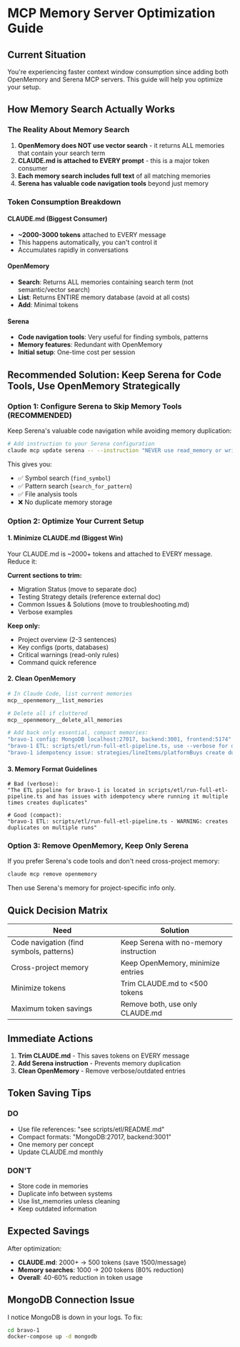 # MCP Memory Server Optimization Guide

## Current Situation

You're experiencing faster context window consumption since adding both OpenMemory and Serena MCP servers. This guide will help you optimize your setup.

## How Memory Search Actually Works

### The Reality About Memory Search

1. **OpenMemory does NOT use vector search** - it returns ALL memories that contain your search term
2. **CLAUDE.md is attached to EVERY prompt** - this is a major token consumer
3. **Each memory search includes full text** of all matching memories
4. **Serena has valuable code navigation tools** beyond just memory

### Token Consumption Breakdown

#### CLAUDE.md (Biggest Consumer)

- **~2000-3000 tokens** attached to EVERY message
- This happens automatically, you can't control it
- Accumulates rapidly in conversations

#### OpenMemory

- **Search**: Returns ALL memories containing search term (not semantic/vector search)
- **List**: Returns ENTIRE memory database (avoid at all costs)
- **Add**: Minimal tokens

#### Serena

- **Code navigation tools**: Very useful for finding symbols, patterns
- **Memory features**: Redundant with OpenMemory
- **Initial setup**: One-time cost per session

## Recommended Solution: Keep Serena for Code Tools, Use OpenMemory Strategically

### Option 1: Configure Serena to Skip Memory Tools (RECOMMENDED)

Keep Serena's valuable code navigation while avoiding memory duplication:

```bash
# Add instruction to your Serena configuration
claude mcp update serena -- --instruction "NEVER use read_memory or write_memory tools. Only use code navigation tools like find_symbol, search_for_pattern, get_current_config, etc."
```

This gives you:

- ✅ Symbol search (`find_symbol`)
- ✅ Pattern search (`search_for_pattern`)
- ✅ File analysis tools
- ❌ No duplicate memory storage

### Option 2: Optimize Your Current Setup

#### 1. Minimize CLAUDE.md (Biggest Win)

Your CLAUDE.md is ~2000+ tokens and attached to EVERY message. Reduce it:

**Current sections to trim:**

- Migration Status (move to separate doc)
- Testing Strategy details (reference external doc)
- Common Issues & Solutions (move to troubleshooting.md)
- Verbose examples

**Keep only:**

- Project overview (2-3 sentences)
- Key configs (ports, databases)
- Critical warnings (read-only rules)
- Command quick reference

#### 2. Clean OpenMemory

```bash
# In Claude Code, list current memories
mcp__openmemory__list_memories

# Delete all if cluttered
mcp__openmemory__delete_all_memories

# Add back only essential, compact memories:
"bravo-1 config: MongoDB localhost:27017, backend:3001, frontend:5174"
"bravo-1 ETL: scripts/etl/run-full-etl-pipeline.ts, use --verbose for debug"
"bravo-1 idempotency issue: strategies/lineItems/platformBuys create duplicates"
```

#### 3. Memory Format Guidelines

```text
# Bad (verbose):
"The ETL pipeline for bravo-1 is located in scripts/etl/run-full-etl-pipeline.ts and has issues with idempotency where running it multiple times creates duplicates"

# Good (compact):
"bravo-1 ETL: scripts/etl/run-full-etl-pipeline.ts - WARNING: creates duplicates on multiple runs"
```

### Option 3: Remove OpenMemory, Keep Only Serena

If you prefer Serena's code tools and don't need cross-project memory:

```bash
claude mcp remove openmemory
```

Then use Serena's memory for project-specific info only.

## Quick Decision Matrix

| Need                                     | Solution                               |
| ---------------------------------------- | -------------------------------------- |
| Code navigation (find symbols, patterns) | Keep Serena with no-memory instruction |
| Cross-project memory                     | Keep OpenMemory, minimize entries      |
| Minimize tokens                          | Trim CLAUDE.md to <500 tokens          |
| Maximum token savings                    | Remove both, use only CLAUDE.md        |

## Immediate Actions

1. **Trim CLAUDE.md** - This saves tokens on EVERY message
2. **Add Serena instruction** - Prevents memory duplication
3. **Clean OpenMemory** - Remove verbose/outdated entries

## Token Saving Tips

### DO

- Use file references: "see scripts/etl/README.md"
- Compact formats: "MongoDB:27017, backend:3001"
- One memory per concept
- Update CLAUDE.md monthly

### DON'T

- Store code in memories
- Duplicate info between systems
- Use list_memories unless cleaning
- Keep outdated information

## Expected Savings

After optimization:

- **CLAUDE.md**: 2000+ → 500 tokens (save 1500/message)
- **Memory searches**: 1000 → 200 tokens (80% reduction)
- **Overall**: 40-60% reduction in token usage

## MongoDB Connection Issue

I notice MongoDB is down in your logs. To fix:

```bash
cd bravo-1
docker-compose up -d mongodb
```
